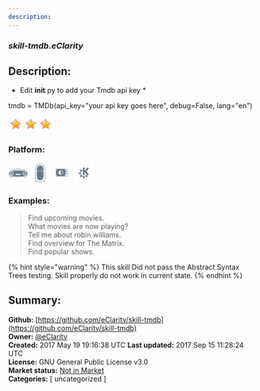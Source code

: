 ```yaml
---
description: 
---
```


### _skill-tmdb.eClarity_  
## Description:  
* Edit __init__.py to add your Tmdb api key *

tmdb = TMDb(api_key="your api key goes here", debug=False, lang="en")  
  
![](../.gitbook/assets/star.png)![](../.gitbook/assets/star.png)![](../.gitbook/assets/star.png)  
  
### Platform:  
 ![Mark I](../.gitbook/assets/mark-1-icon.png)  ![Mark II](../.gitbook/assets/mark-2-icon.png)  ![Picroft](../.gitbook/assets/picroft-icon.png)  ![plasmoid](../.gitbook/assets/kde.png)   
### Examples:  
> Find upcoming movies.  
> What movies are now playing?  
> Tell me about robin williams.  
> Find overview for The Matrix.  
> Find popular shows.  
  
{% hint style="warning" %}
This skill Did not pass the Abstract Syntax Trees testing. Skill properly do not work in current state.
{% endhint %}
  
## Summary:  
**Github:** [https://github.com/eClarity/skill-tmdb](https://github.com/eClarity/skill-tmdb)  
**Owner:** [@eClarity](https://github.com/eClarity)  
**Created:** 2017 May 19 19:16:38 UTC  **Last updated:** 2017 Sep 15 11:28:24 UTC  
**License:** GNU General Public License v3.0  
**Market status:** [Not in Market](https://market.mycroft.ai/skill/)  
**Categories:** [ uncategorized ]   
